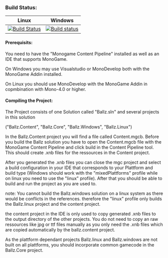 ### Build Status:
| Linux | Windows |
| ----- | ------- |
| [![Build Status](https://travis-ci.org/SpagAachen/Ballz.svg?branch=master)](https://travis-ci.org/SpagAachen/Ballz) | [![Build status](https://ci.appveyor.com/api/projects/status/exmgex28ay9v20k8/branch/master?svg=true)](https://ci.appveyor.com/project/LukasBoersma/ballz/branch/master) |

#### Prerequisits:
You need to have the "Monogame Content Pipeline" installed as well as an IDE that supports MonoGame.

On Windows you may use Visualstudio or MonoDevelop both with the MonoGame Addin installed. 

On Linux you should use MonoDevelop with the MonoGame Addin in copmbination with Mono-4.0 or higher.


#### Compiling the Project:
The Project consists of one Solution called "Ballz.sln" and several projects in this solution

("Ballz.Content", "Ballz.Core", "Ballz.Windows", "Ballz.Linux")

In the Ballz.Content project you will find a file called Content.mgcb. Before you build the Ballz solution you have to open the Content.mgcb file with the MonoGame Content Pipeline and click build in the Content Pipeline tool.
This should create .xnb files for the ressources in the Content project.

After you generated the .xnb files you can close the mgc project and select a build configuration in your IDE that corresponds to your Plattform and build type (Windows should work with the "mixedPlattforms" profile while on linux you need to use the "linux" profile). After that you should be able to build and run the project as you are used to. 

note: You cannot build the Ballz.windows solution on a linux system as there would be conflicts in the references. therefore the "linux" profile only builds the Ballz.linux project and the content project.

the content project in the IDE is only used to copy generated .xnb files to the output directory of the other projects. You do not need to copy an raw ressources like jpg or ttf files manually as you only need the .xnb files which are copied automatically by the ballz.content project.

As the plattform dependant projects Ballz.linux and Ballz.windows are not built on all plattforms, you should incorporate common gamecode in the Ballz.Core project.
